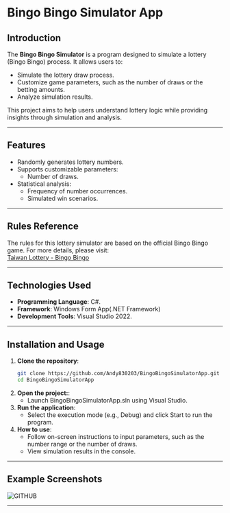 # **Bingo Bingo Simulator App**
## **Introduction**
The **Bingo Bingo Simulator** is a program designed to simulate a lottery (Bingo Bingo) process. It allows users to:
- Simulate the lottery draw process.
- Customize game parameters, such as the number of draws or the betting amounts.
- Analyze simulation results.

This project aims to help users understand lottery logic while providing insights through simulation and analysis.

---
## **Features**
- Randomly generates lottery numbers.
- Supports customizable parameters:
  - Number of draws.
- Statistical analysis:
  - Frequency of number occurrences.
  - Simulated win scenarios.

---
## **Rules Reference**
The rules for this lottery simulator are based on the official Bingo Bingo game. For more details, please visit:  
[Taiwan Lottery - Bingo Bingo](https://www.taiwanlottery.com/lotto/info/bingo_bingo)

---

## **Technologies Used**
- **Programming Language**: C#.
- **Framework**: Windows Form App(.NET Framework)
- **Development Tools**: Visual Studio 2022.

---

## **Installation and Usage**
1. **Clone the repository**:
   ```bash
   git clone https://github.com/Andy830203/BingoBingoSimulatorApp.git
   cd BingoBingoSimulatorApp
2. **Open the project:**:
   - Launch BingoBingoSimulatorApp.sln using Visual Studio.
3. **Run the application**:
   - Select the execution mode (e.g., Debug) and click Start to run the program.
4. **How to use**:
   - Follow on-screen instructions to input parameters, such as the number range or the number of draws.
   - View simulation results in the console.
  
---
   
## **Example Screenshots**
![GITHUB](screenshot.png)

---


